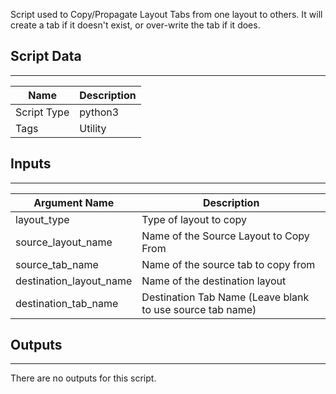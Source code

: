 Script used to Copy/Propagate Layout Tabs from one layout to others. It will create a tab if it doesn't exist, or over-write the tab if it does.

## Script Data
---

| **Name** | **Description** |
| --- | --- |
| Script Type | python3 |
| Tags | Utility |

## Inputs
---

| **Argument Name** | **Description** |
| --- | --- |
| layout_type | Type of layout to copy |
| source_layout_name | Name of the Source Layout to Copy From |
| source_tab_name | Name of the source tab to copy from |
| destination_layout_name | Name of the destination layout |
| destination_tab_name | Destination Tab Name \(Leave blank to use source tab name\) |

## Outputs
---
There are no outputs for this script.
